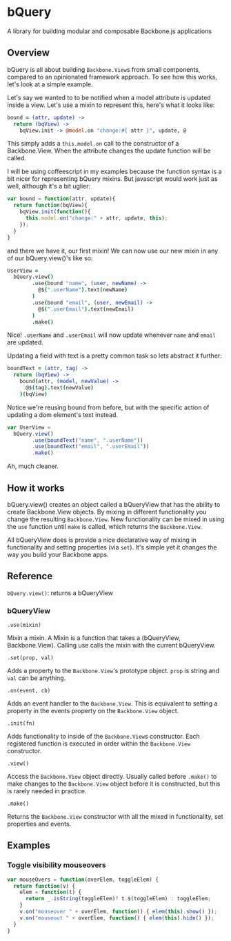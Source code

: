 # bQuery

A library for building modular and composable Backbone.js applications

## Overview

bQuery is all about building `Backbone.View`s from small components, compared to
an opinionated framework approach. To see how this works, let's look at a simple
example.

Let's say we wanted to to be notified when a model attribute is updated inside a
view. Let's use a mixin to represent this, here's what it looks like:

```coffee
bound = (attr, update) ->
  return (bqView) ->
    bqView.init -> @model.on "change:#{ attr }", update, @
```

This simply adds a `this.model.on` call to the constructor of a Backbone.View.
When the attribute changes the update function will be called.

I will be using coffeescript in my examples because the function syntax is a bit
nicer for representing bQuery mixins. But javascript would work just as well,
although it's a bit uglier:

```js
var bound = function(attr, update){
  return function(bqView){
    bqView.init(function(){
      this.model.on("change:" + attr, update, this);
    });
  }
}
```

and there we have it, our first mixin! We can now use our new mixin in any of
our bQuery.view()'s like so:

```coffee
UserView =
  bQuery.view()
        .use(bound "name", (user, newName) -> 
          @$(".userName").text(newName)
        )
        .use(bound "email", (user, newEmail) -> 
          @$(".userEmail").text(newEmail)
        )
        .make()
```

Nice! `.userName` and `.userEmail` will now update whenever `name` and `email`
are updated.

Updating a field with text is a pretty common task so lets abstract it further:

```coffee
boundText = (attr, tag) ->
  return (bqView) ->
    bound(attr, (model, newValue) -> 
      @$(tag).text(newValue)
    )(bqView)
```

Notice we're reusing bound from before, but with the specific action of updating
a dom element's text instead.

```js
var UserView =
  bQuery.view()
        .use(boundText("name", ".userName"))
        .use(boundText("email", ".userEmail"))
        .make()
```

Ah, much cleaner.

## How it works

bQuery.view() creates an object called a bQueryView that has the ability to
create Backbone.View objects. By mixing in different functionality you change
the resulting `Backbone.View`. New functionality can be mixed in using the `use`
function until `make` is called, which returns the `Backbone.View`.

All bQueryView does is provide a nice declarative way of mixing in functionality
and setting properties (via `set`). It's simple yet it changes the way you build
your Backbone apps.

## Reference

`bQuery.view()`: returns a bQueryView

### bQueryView

`.use(mixin)` 

Mixin a mixin. A Mixin is a function that takes a (bQueryView, Backbone.View).
Calling use calls the mixin with the current bQueryView.

`.set(prop, val)` 

Adds a property to the `Backbone.View`'s prototype object. `prop` is string and
`val` can be anything.

`.on(event, cb)`

Adds an event handler to the `Backbone.View`. This is equivalent to setting a
property in the events property on the `Backbone.View` object.

`.init(fn)`

Adds functionality to inside of the `Backbone.View`s constructor. Each
registered function is executed in order within the `Backbone.View` constructor.

`.view()`

Access the `Backbone.View` object directly. Usually called before `.make()` to
make changes to the `Backbone.View` object before it is constructed, but this is
rarely needed in practice.

`.make()`

Returns the `Backbone.View` constructor with all the mixed in functionality, set
properties and events.

## Examples

### Toggle visibility mouseovers
```js
var mouseOvers = function(overElem, toggleElem) {
  return function(v) {
    elem = function(t) { 
      return _.isString(toggleElem)? t.$(toggleElem) : toggleElem;
    }
    v.on("mouseover " + overElem, function() { elem(this).show() });
    v.on("mouseout " + overElem, function() { elem(this).hide() });
  }
}
```
